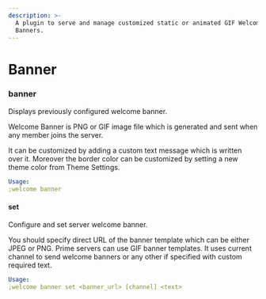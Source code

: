 ```yaml
---
description: >-
  A plugin to serve and manage customized static or animated GIF Welcome
  Banners.
---
```


# Banner

### banner

Displays previously configured welcome banner.  
Welcome Banner is PNG or GIF image file which is generated and sent when any member joins the server.  
It can be customized by adding a custom text message which is written over it. Moreover the border color can be customized by setting a new theme color from Theme Settings.

```yaml
Usage:
;welcome banner
```

#### set

Configure and set server welcome banner.  
You should specify direct URL of the banner template which can be either JPEG or PNG. Prime servers can use GIF banner templates. It uses current channel to send welcome banners or any other if specified with custom required text.

```yaml
Usage:
;welcome banner set <banner_url> [channel] <text>
```

